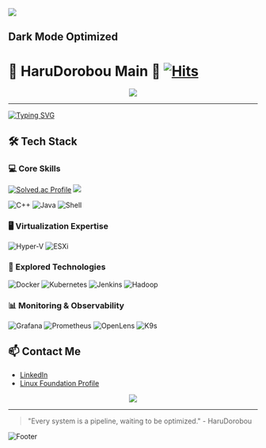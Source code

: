 <img src="https://capsule-render.vercel.app/api?type=waving&color=BDBDC8&height=150&section=header" />

## Dark Mode Optimized
# 🔧 HaruDorobou Main 🚰 [![Hits](https://hits.seeyoufarm.com/api/count/incr/badge.svg?url=https%3A%2F%2Fgithub.com%2FHaruDorobou%2Fhit-counter&count_bg=%2379C83D&title_bg=%23555555&icon=&icon_color=%23E7E7E7&title=hits&edge_flat=false)](https://hits.seeyoufarm.com)

<div align="center">
  <img src="https://github-readme-stats.vercel.app/api?username=HaruDorobou&hide=contribs,prs&show_icons=true&theme=dark"/a>
</div>

---

[![Typing SVG](https://readme-typing-svg.demolab.com?font=Fira+Code&weight=1000&size=37&pause=1000&color=DE18F7&width=435&lines=WELCOME)](https://git.io/typing-svg)

## 🛠 Tech Stack
### 💻 Core Skills
[![Solved.ac Profile](http://mazassumnida.wtf/api/v2/generate_badge?boj=suk0508)](https://solved.ac/suk0508/)   <img src="http://mazandi.herokuapp.com/api?handle=suk0508&theme=dark"/>

![C++](https://img.shields.io/badge/-C++-00599C?style=for-the-badge&logo=c%2B%2B&logoColor=white)
![Java](https://img.shields.io/badge/-Java-007396?style=for-the-badge&logo=java&logoColor=white)
![Shell](https://img.shields.io/badge/-Shell-4EAA25?style=for-the-badge&logo=gnu-bash&logoColor=white)

### 🖥️ Virtualization Expertise

![Hyper-V](https://img.shields.io/badge/-Hyper--V-0089D6?style=for-the-badge&logo=microsoft&logoColor=white)
![ESXi](https://img.shields.io/badge/-ESXi-607078?style=for-the-badge&logo=vmware&logoColor=white)

### 🚀 Explored Technologies

![Docker](https://img.shields.io/badge/-Docker-2496ED?style=for-the-badge&logo=docker&logoColor=white)
![Kubernetes](https://img.shields.io/badge/-Kubernetes-326CE5?style=for-the-badge&logo=kubernetes&logoColor=white)
![Jenkins](https://img.shields.io/badge/-Jenkins-D24939?style=for-the-badge&logo=jenkins&logoColor=white)
![Hadoop](https://img.shields.io/badge/-Hadoop-66CCFF?style=for-the-badge&logo=apache-hadoop&logoColor=black)

### 📊 Monitoring & Observability

![Grafana](https://img.shields.io/badge/-Grafana-F46800?style=for-the-badge&logo=grafana&logoColor=white)
![Prometheus](https://img.shields.io/badge/-Prometheus-E6522C?style=for-the-badge&logo=prometheus&logoColor=white)
![OpenLens](https://img.shields.io/badge/-OpenLens-3371E3?style=for-the-badge&logo=lens&logoColor=white)
![K9s](https://img.shields.io/badge/-K9s-326CE5?style=for-the-badge&logo=kubernetes&logoColor=white)


## 📫 Contact Me
- [LinkedIn](https://www.linkedin.com/in/kakuseiga96)
- [Linux Foundation Profile](https://openprofile.dev/profile/kakuseiga)

<div align="center">
  <img src="https://github-readme-stats.vercel.app/api/top-langs/?username=HaruDorobou&layout=compact&theme=dark" />
</div>

---
> "Every system is a pipeline, waiting to be optimized." - HaruDorobou

![Footer](https://capsule-render.vercel.app/api?type=waving&color=auto&height=200&section=footer)
